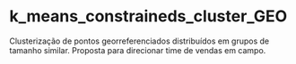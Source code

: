 # k_means_constraineds_cluster_GEO
Clusterização de pontos georreferenciados distribuídos em grupos de tamanho similar. Proposta para direcionar time de vendas em campo.
